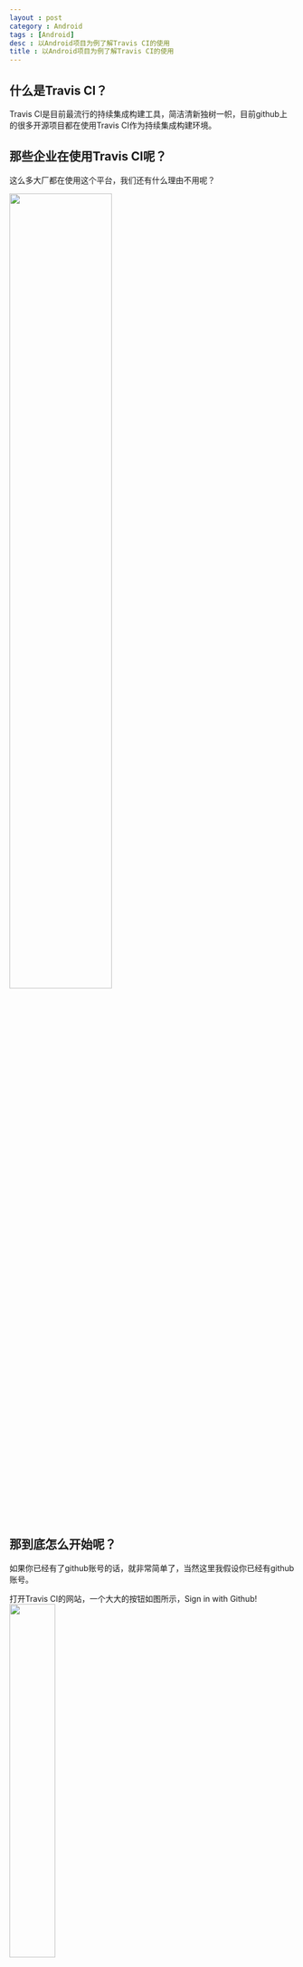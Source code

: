 ```yaml
---
layout : post 
category : Android
tags : [Android]
desc : 以Android项目为例了解Travis CI的使用
title : 以Android项目为例了解Travis CI的使用
---
```


## 什么是Travis CI？
Travis CI是目前最流行的持续集成构建工具，简洁清新独树一帜，目前github上的很多开源项目都在使用Travis CI作为持续集成构建环境。

## 那些企业在使用Travis CI呢？
这么多大厂都在使用这个平台，我们还有什么理由不用呢？

<img src="/img/resources/AA8DF8B613BFD0B7B1AF69AEE8B33B66.jpg" width="60%">

## 那到底怎么开始呢？
如果你已经有了github账号的话，就非常简单了，当然这里我假设你已经有github账号。

打开Travis CI的网站，一个大大的按钮如图所示，Sign in with Github!
[<img src="/img/resources/780B179AE4ABB48EF773C897AB0B376D.png" width="40%">](https://travis-ci.org/)

登录成功，完成同步后，选择一个需要做持续集成的项目

<img src="/img/resources/62BF35AE3DCECEDCF1262595FD8E7401.jpg" width="80%">
<img src="/img/resources/41BFDE4654F69FEDD4F9C449E7CA0E6A.jpg" width="80%">

到这里，准备工作就做完了，是不是很方便！

## 以CookieBar这个项目为例，看需要几步完成Travis CI的配置！

### 第一步，创建.travis.xml配置文件
这个文件需要放到项目的根目录下。

<img src="/img/resources/5B45C0E9215FD0B7CC2A3ABAAAD0CD56.jpg" width="40%">

### 第二步，简单的配置是必须的
首先是配置环境的环境
```
language: android
jdk: oraclejdk8
```

指定编译Android项目，需要使用到的组件和工具
```
android:
  components:
    # use the latest revision of Android SDK Tools
    - platform-tools
    - tools
    
    # The BuildTools version used by your project
    - build-tools-25.0.2
    
    # The SDK version used to compile your project
    - android-25
    
    # Additional components
    - extra-android-m2repository
```

最后加上需要执行的脚本，这里只需要build通过就可以了，如果还需要测试或者发布，就需要执行其他的脚本了。
```
script: ./gradlew build
```

OK！到此就配置完了，让我们再回顾一下完整的配置文件（靠！就只有TMD几行代码，还需要回顾？你逗我？）

<img src="/img/resources/2C8CA9284FC60435EE9CE74F51C19488.jpg" width="40%">



(为什么要回顾呢？这就不懂了吧，知识点！知识点！要凑字数啊！)

### 第三步，不测试一下吗？
当然，不测试怎么行呢，随便写点commit，push到master分支就可以了，其他的都交给Travis CI自己玩儿！

push成功后，回到Travis CI，发现刚才的项目已经开始构建了，拼命的转菊花！
![7C462529-C69C-4E5F-A608-95AABDB6E95C.png](/img/resources/E1DB545152C5B7E875F3F9973DF11113.jpg)
在无聊的等待过程中，我们能做什么呢？闭上眼睛，默默的祈祷，千万别失败！千万别失败！

<img src="/img/resources/A5DCF9B3AD295B6C7AD50031EAC2200F.jpg" width="30%">

靠！等了许久，终于构建成功了！（汗，还好没有整段垮掉！）
![500D2B92-2C8B-4325-A7F6-57245C2589D9.png](/img/resources/4F24F6A4DBAB58D464F2F19F2AA2FECD.jpg)
<img src="/img/resources/FD559B1535F0F7E7B8C5CB90D7185537.jpg" width="30%">
（细心的人，或许看出来了，第一次其实失败了，build.gradle中少了lintOptions {abortOnError false}，不过和今天的主题没有关系，就忽略吧，上面成功的截图，是第二次构建了）

## 打包APK，发布到fir.im
先声明，我不是fir的推广人员哈，我只是经常是fir而已。

修改根目录中的build.gradle, 加上fir需要的依赖

<img src="/img/resources/40B546E098BEA3097DE4527995541F39.jpg" width="60%">

配置需要打包的项目中的build.gradle
引入插件
```
apply plugin:'im.fir.plugin.gradle'
```
配置fir
```
 fir{
        apiToken '填上fir上的apiToken'
        changeLog '更新日志'
    }
```
<img src="/img/resources/A8EAF3FDA9AE470D11B00908149804CE.png" width="60%">

再修改.travis.xml中, 把gradlew build修改为publishApkRelease

```
script: ./gradlew publishApkRelease
```
<img src="/img/resources/1BC28E83E06DEAAEB19F158D52893105.png" width="60%">

再次提交代码之后，就会自动打包并上传到Fir.im了

<img src="/img/resources/9593064554C53E6C0E618E3B3B660C21.jpg" width="40%">

打包上传就算完了，但仅仅这样肯定不行了，因为我们的APK还没有签名，再配置好签名就OK了！

<img src="/img/resources/972287ED80AF4CD251056EE4D9BEC693.jpg" width="60%">

到目前为止，就完成了自动打包且签名，然后再上传到fir.im的整个流程了！

## 完结
使用Travis CI很简单，总共就几行配置文件而已，分分钟搞定，但要完成从构建，测试和发布，真正的实现持续集成构建，还需要更多的步骤，这里只是一个引子，让更多的人知道和了解Travis CI，但要想更好的利用Travis CI，就需要各位看官自己动手尝试。

## 参考链接
  * [https://docs.travis-ci.com/user/getting-started](https://docs.travis-ci.com/user/getting-started)
  * [https://docs.travis-ci.com/user/languages/android/](https://docs.travis-ci.com/user/languages/android/)
  * [http://blog.fir.im/gradle/](http://blog.fir.im/gradle/)